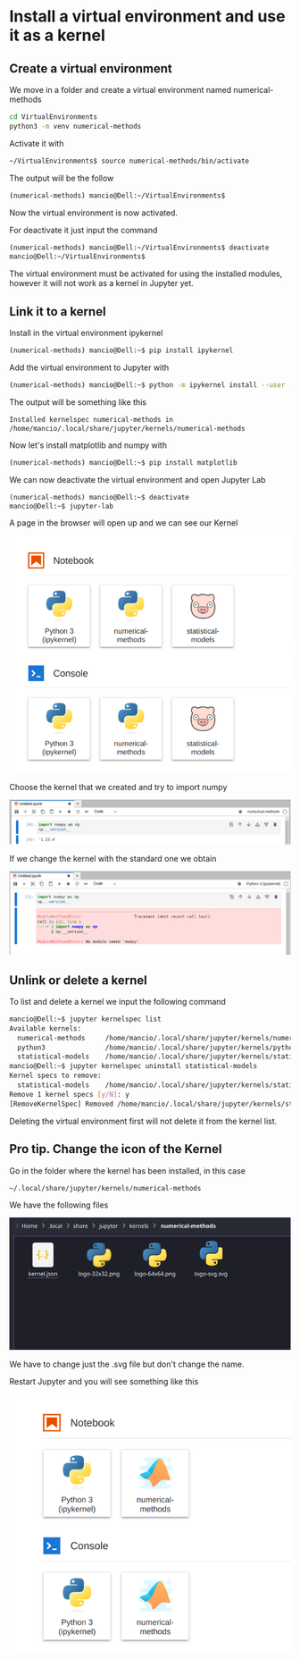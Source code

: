 # Install a virtual environment and use it as a kernel

## Create a virtual environment

We move in a folder and create a virtual environment named numerical-methods

```bash
cd VirtualEnvironments
python3 -m venv numerical-methods
```

Activate it with

```bash
~/VirtualEnvironments$ source numerical-methods/bin/activate
```

The output will be the follow

```bash
(numerical-methods) mancio@Dell:~/VirtualEnvironments$
```

Now the virtual environment is now activated.

For deactivate it just input the command

```bash
(numerical-methods) mancio@Dell:~/VirtualEnvironments$ deactivate
mancio@Dell:~/VirtualEnvironments$ 
```

The virtual environment must be activated for using the installed modules, however it will not work as a kernel in Jupyter yet.

## Link it to a kernel

Install in the virtual environment ipykernel

```bash
(numerical-methods) mancio@Dell:~$ pip install ipykernel
```

Add the virtual environment to Jupyter with

```bash
(numerical-methods) mancio@Dell:~$ python -m ipykernel install --user --name=numerical-methods

```

The output will be something like this

```
Installed kernelspec numerical-methods in /home/mancio/.local/share/jupyter/kernels/numerical-methods
```

Now let's install matplotlib and numpy with

```bash
(numerical-methods) mancio@Dell:~$ pip install matplotlib
```

We can now deactivate the virtual environment and open Jupyter Lab

```
(numerical-methods) mancio@Dell:~$ deactivate
mancio@Dell:~$ jupyter-lab
```

A page in the browser will open up and we can see our Kernel

![](Photos/Kernels.png)

Choose the kernel that we created and try to import numpy

![](Photos/virtualTry.png)

If we change the kernel with the standard one we obtain

![](Photos/NormalTry.png)

## Unlink or delete a kernel

To list and delete a kernel we input the following command

```bash
mancio@Dell:~$ jupyter kernelspec list
Available kernels:
  numerical-methods     /home/mancio/.local/share/jupyter/kernels/numerical-methods
  python3               /home/mancio/.local/share/jupyter/kernels/python3
  statistical-models    /home/mancio/.local/share/jupyter/kernels/statistical-models
mancio@Dell:~$ jupyter kernelspec uninstall statistical-models
Kernel specs to remove:
  statistical-models    /home/mancio/.local/share/jupyter/kernels/statistical-models
Remove 1 kernel specs [y/N]: y
[RemoveKernelSpec] Removed /home/mancio/.local/share/jupyter/kernels/statistical-models

```



Deleting the virtual environment first will not delete it from the kernel list.



## Pro tip. Change the icon of the Kernel



Go in the folder where the kernel has been installed, in this case

```bash
~/.local/share/jupyter/kernels/numerical-methods
```

We have the following files

![](Photos/KernelIcons.png)

We have to change just the .svg file but don't change the name.

Restart Jupyter and you will see something like this

![](Photos/AddIcons.png)



